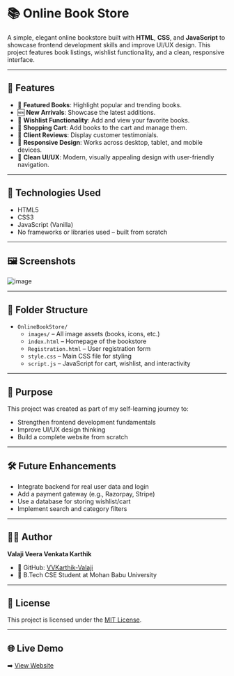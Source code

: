 # 📚 Online Book Store

A simple, elegant online bookstore built with **HTML**, **CSS**, and **JavaScript** to showcase frontend development skills and improve UI/UX design. This project features book listings, wishlist functionality, and a clean, responsive interface.

---

## 🚀 Features

- 🌟 **Featured Books**: Highlight popular and trending books.
- 🆕 **New Arrivals**: Showcase the latest additions.
- 💖 **Wishlist Functionality**: Add and view your favorite books.
- 🛒 **Shopping Cart**: Add books to the cart and manage them.
- 💬 **Client Reviews**: Display customer testimonials.
- 📱 **Responsive Design**: Works across desktop, tablet, and mobile devices.
- 🎨 **Clean UI/UX**: Modern, visually appealing design with user-friendly navigation.


---

## 🔧 Technologies Used

- HTML5
- CSS3
- JavaScript (Vanilla)
- No frameworks or libraries used – built from scratch

---

## 🖼️ Screenshots

![image](https://github.com/user-attachments/assets/28066f4d-7d1c-4115-aada-ce11e919926d)


---

## 📁 Folder Structure

- `OnlineBookStore/`
  - `images/` – All image assets (books, icons, etc.)
  - `index.html` – Homepage of the bookstore
  - `Registration.html` – User registration form
  - `style.css` – Main CSS file for styling
  - `script.js` – JavaScript for cart, wishlist, and interactivity



---

## 📌 Purpose

This project was created as part of my self-learning journey to:
- Strengthen frontend development fundamentals
- Improve UI/UX design thinking
- Build a complete website from scratch

---

## 🛠️ Future Enhancements

- Integrate backend for real user data and login
- Add a payment gateway (e.g., Razorpay, Stripe)
- Use a database for storing wishlist/cart
- Implement search and category filters

---

## 🧑‍💻 Author

**Valaji Veera Venkata Karthik**

- 🔗 GitHub: [VVKarthik-Valaji](https://github.com/VVKarthik-Valaji)
- 🏫 B.Tech CSE Student at Mohan Babu University

---

## 📄 License

This project is licensed under the [MIT License](LICENSE).

---

## 🌐 Live Demo

➡️ [View Website](https://online-book-store-ecru.vercel.app/)

